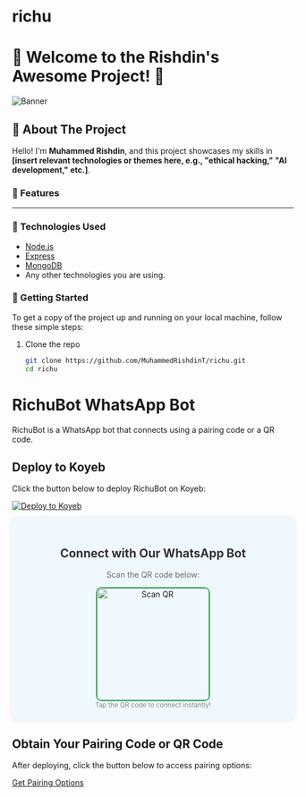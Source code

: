 # richu
# 🌟 Welcome to the **Rishdin's Awesome Project**! 🌟

![Banner](https://example.com/banner-image.jpg) <!-- Replace with your actual banner image URL -->

## 🚀 About The Project

Hello! I'm **Muhammed Rishdin**, and this project showcases my skills in **[insert relevant technologies or themes here, e.g., "ethical hacking," "AI development," etc.]**. 

### 🎯 Features
**********

### 🔧 Technologies Used

- [Node.js](https://nodejs.org/en/)
- [Express](https://expressjs.com/)
- [MongoDB](https://www.mongodb.com/)
- Any other technologies you are using.

### 📂 Getting Started

To get a copy of the project up and running on your local machine, follow these simple steps:

1. Clone the repo
   ```bash
   git clone https://github.com/MuhammedRishdinT/richu.git
   cd richu


# RichuBot WhatsApp Bot

RichuBot is a WhatsApp bot that connects using a pairing code or a QR code.

## Deploy to Koyeb

Click the button below to deploy RichuBot on Koyeb:

[![Deploy to Koyeb](https://raw.githubusercontent.com/koyeb/koyeb-button/master/button.svg)](https://app.koyeb.com/deploy?repository=https://github.com/MuhammedRishdinT/richu)

<div align="center" style="background-color: #f0f8ff; padding: 20px; border-radius: 10px; box-shadow: 0 0 10px rgba(0, 0, 0, 0.1);">
    <h2 style="color: #333;">Connect with Our WhatsApp Bot</h2>
    <p style="color: #666;">Scan the QR code below:</p>
    <a href="https://raganork.online/">
        <img src="https://i.imgur.com/dzPTA6u.png" alt="Scan QR" height="200" width="200" style="border: 2px solid #28a745; border-radius: 10px;" />
    </a>
    <br>
    <small style="color: #888;">Tap the QR code to connect instantly!</small>
</div>




## Obtain Your Pairing Code or QR Code

After deploying, click the button below to access pairing options:

[Get Pairing Options](https://muhammedrishdint.github.io/richu/pairing.html)
